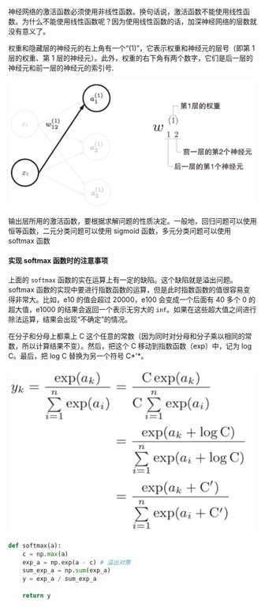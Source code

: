 神经网络的激活函数必须使用非线性函数。换句话说，激活函数不能使用线性函数。为什么不能使用线性函数呢？因为使用线性函数的话，加深神经网络的层数就没有意义了。



权重和隐藏层的神经元的右上角有一个“(1)”，它表示权重和神经元的层号（即第 1 层的权重、第 1 层的神经元）。此外，权重的右下角有两个数字，它们是后一层的神经元和前一层的神经元的索引号.

![image-20190423224131107](../img/image-20190423224131107.png)



输出层所用的激活函数，要根据求解问题的性质决定。一般地，回归问题可以使用恒等函数，二元分类问题可以使用 sigmoid 函数，多元分类问题可以使用 softmax 函数



#### 实现 softmax 函数时的注意事项

上面的 `softmax` 函数的实在运算上有一定的缺陷。这个缺陷就是溢出问题。softmax 函数的实现中要进行指数函数的运算，但是此时指数函数的值很容易变得非常大。比如，e10 的值会超过 20000，e100 会变成一个后面有 40 多个 0 的超大值，e1000 的结果会返回一个表示无穷大的 `inf`。如果在这些超大值之间进行除法运算，结果会出现“不确定”的情况。

在分子和分母上都乘上 C 这个任意的常数（因为同时对分母和分子乘以相同的常数，所以计算结果不变）。然后，把这个 C 移动到指数函数（exp）中，记为 log C。最后，把 log C 替换为另一个符号 C*'*。

![image-20190423230810241](../img/image-20190423230810241.png)

```python
def softmax(a):
    c = np.max(a)
    exp_a = np.exp(a - c) # 溢出对策
    sum_exp_a = np.sum(exp_a)
    y = exp_a / sum_exp_a

    return y
```



